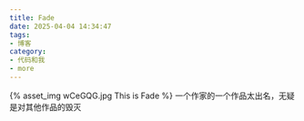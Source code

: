 ```yaml
---
title: Fade
date: 2025-04-04 14:34:47
tags:
- 博客
category:
- 代码和我
- more
---
```

{% asset_img wCeGQG.jpg This is Fade %}
一个作家的一个作品太出名，无疑是对其他作品的毁灭